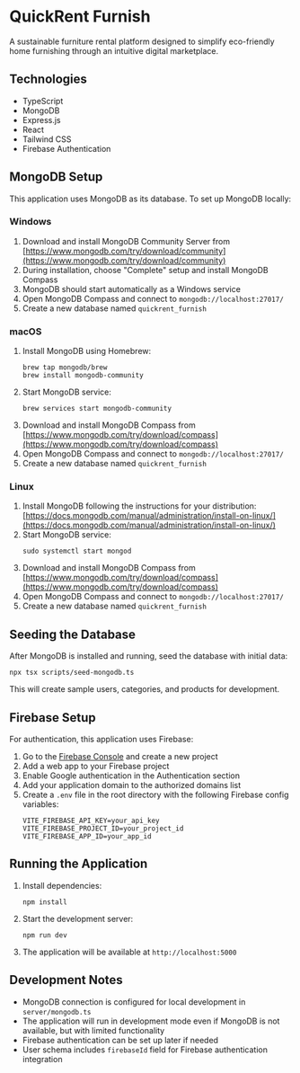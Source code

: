 # QuickRent Furnish

A sustainable furniture rental platform designed to simplify eco-friendly home furnishing through an intuitive digital marketplace.

## Technologies

- TypeScript
- MongoDB
- Express.js
- React
- Tailwind CSS
- Firebase Authentication

## MongoDB Setup

This application uses MongoDB as its database. To set up MongoDB locally:

### Windows

1. Download and install MongoDB Community Server from [https://www.mongodb.com/try/download/community](https://www.mongodb.com/try/download/community)
2. During installation, choose "Complete" setup and install MongoDB Compass
3. MongoDB should start automatically as a Windows service
4. Open MongoDB Compass and connect to `mongodb://localhost:27017/`
5. Create a new database named `quickrent_furnish`

### macOS

1. Install MongoDB using Homebrew:
   ```
   brew tap mongodb/brew
   brew install mongodb-community
   ```
2. Start MongoDB service:
   ```
   brew services start mongodb-community
   ```
3. Download and install MongoDB Compass from [https://www.mongodb.com/try/download/compass](https://www.mongodb.com/try/download/compass)
4. Open MongoDB Compass and connect to `mongodb://localhost:27017/`
5. Create a new database named `quickrent_furnish`

### Linux

1. Install MongoDB following the instructions for your distribution: [https://docs.mongodb.com/manual/administration/install-on-linux/](https://docs.mongodb.com/manual/administration/install-on-linux/)
2. Start MongoDB service:
   ```
   sudo systemctl start mongod
   ```
3. Download and install MongoDB Compass from [https://www.mongodb.com/try/download/compass](https://www.mongodb.com/try/download/compass)
4. Open MongoDB Compass and connect to `mongodb://localhost:27017/`
5. Create a new database named `quickrent_furnish`

## Seeding the Database

After MongoDB is installed and running, seed the database with initial data:

```
npx tsx scripts/seed-mongodb.ts
```

This will create sample users, categories, and products for development.

## Firebase Setup

For authentication, this application uses Firebase:

1. Go to the [Firebase Console](https://console.firebase.google.com/) and create a new project
2. Add a web app to your Firebase project
3. Enable Google authentication in the Authentication section
4. Add your application domain to the authorized domains list
5. Create a `.env` file in the root directory with the following Firebase config variables:
   ```
   VITE_FIREBASE_API_KEY=your_api_key
   VITE_FIREBASE_PROJECT_ID=your_project_id
   VITE_FIREBASE_APP_ID=your_app_id
   ```

## Running the Application

1. Install dependencies:
   ```
   npm install
   ```

2. Start the development server:
   ```
   npm run dev
   ```

3. The application will be available at `http://localhost:5000`

## Development Notes

- MongoDB connection is configured for local development in `server/mongodb.ts`
- The application will run in development mode even if MongoDB is not available, but with limited functionality
- Firebase authentication can be set up later if needed
- User schema includes `firebaseId` field for Firebase authentication integration